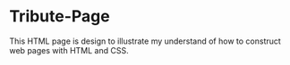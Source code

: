 # Tribute-Page

This HTML page is design to illustrate my understand of how to construct web pages with HTML and CSS.
